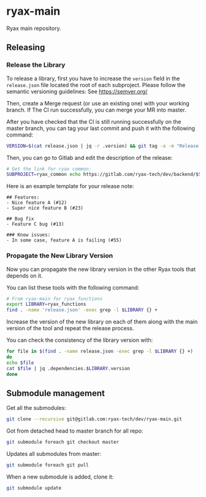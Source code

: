 # ryax-main

Ryax main repository.

## Releasing

### Release the Library

To release a library, first you have to increase the `version` field in the
`release.json` file located the root of each subproject. Please follow the
semantic versioning guidelines: See https://semver.org/

Then, create a Merge request (or use an existing one) with your working branch.
If The CI run successfully, you can merge your MR into master.

After you have checked that the CI is still running successfully on the master
branch, you can tag your last commit and push it with the following command:

```sh
VERSION=$(cat release.json | jq -r .version) && git tag -a -m "Release $VERSION" "$VERSION" && git push
```

Then, you can go to Gitlab and edit the description of the release:
```sh
# Get the link for ryax common:
SUBPROJECT=ryax_common echo https://gitlab.com/ryax-tech/dev/backend/$SUBPROJECT/-/tags/$VERSION/release/edit
```

Here is an example template for your release note:
```
## Features:
- Nice feature A (#12)
- Super nice feature B (#23)

## Bug fix
- Feature C bug (#13)

### Know issues:
- In some case, feature A is failing (#55)
```

### Propagate the New Library Version

Now you can propagate the new library version in the other Ryax tools that
depends on it.

You can list these tools with the following command:
```sh
# From ryax-main for ryax_functions
export LIBRARY=ryax_functions
find . -name 'release.json' -exec grep -l $LIBRARY {} +
```

Increase the version of the new library on each of them along with the main
version of the tool and repeat the release process.

You can check the consistency of the library version with:
```sh
for file in $(find . -name release.json -exec grep -l $LIBRARY {} +)
do
echo $file
cat $file | jq .dependencies.$LIBRARY.version
done
```

## Submodule management

Get all the submodules:
```sh
git clone --recursive git@gitlab.com:ryax-tech/dev/ryax-main.git
```

Got from detached head to master branch for all repo:
```sh
git submodule foreach git checkout master
```

Updates all submodules from master:
```sh
git submodule foreach git pull
```

When a new submodule is added, clone it:
```sh
git submodule update
```
